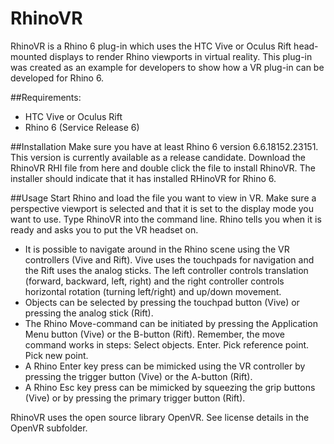 # RhinoVR

RhinoVR is a Rhino 6 plug-in which uses the HTC Vive or Oculus Rift head-mounted displays to render Rhino viewports in virtual reality. This plug-in was created as an example for developers to show how a VR plug-in can be developed for Rhino 6.

##Requirements:
* HTC Vive or Oculus Rift
* Rhino 6 (Service Release 6)

##Installation
Make sure you have at least Rhino 6 version 6.6.18152.23151. This version is currently available as a release candidate. Download the RhinoVR RHI file from here and double click the file to install RhinoVR. The installer should indicate that it has installed RHinoVR for Rhino 6.

##Usage
Start Rhino and load the file you want to view in VR. Make sure a perspective viewport is selected and that it is set to the display mode you want to use. Type RhinoVR into the command line. Rhino tells you when it is ready and asks you to put the VR headset on.

* It is possible to navigate around in the Rhino scene using the VR controllers (Vive and Rift). Vive uses the touchpads for navigation and the Rift uses the analog sticks. The left controller controls translation (forward, backward, left, right) and the right controller controls horizontal rotation (turning left/right) and up/down movement.
* Objects can be selected by pressing the touchpad button (Vive) or pressing the analog stick (Rift).
* The Rhino Move-command can be initiated by pressing the Application Menu button (Vive) or the B-button (Rift). Remember, the move command works in steps: Select objects. Enter. Pick reference point. Pick new point.
* A Rhino Enter key press can be mimicked using the VR controller by pressing the trigger button (Vive) or the A-button (Rift).
* A Rhino Esc key press can be mimicked by squeezing the grip buttons (Vive) or by pressing the primary trigger button (Rift).

RhinoVR uses the open source library OpenVR. See license details in the OpenVR subfolder.
